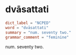# dvāsattati

``` toml
dict_label = "NCPED"
word = "dvāsattati"
summary = "num. seventy two."
grammar_comment = "feminine"
```

num. seventy two.

